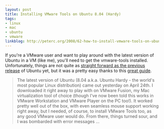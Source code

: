 ```yaml
---
layout: post
title: Installing VMware Tools on Ubuntu 8.04 (Hardy)
tags:
- linux
- mac
- ubuntu
- vmware
linkblog: http://peterc.org/2008/62-how-to-install-vmware-tools-on-ubuntu-hardy-804-under-vmware-fusion.html
---
```


If you're a VMware user and want to play around with the latest version of Ubuntu in a VM (like me),
you'll need to get the vmware-tools installed. Unfortunately, things are not quite as
[straight forward as the previous release](/2007/11/installing-vmware-tools-on-ubuntu-gutsy/)
of Ubuntu yet, but it was a pretty easy thanks to this
[great guide](http://peterc.org/2008/62-how-to-install-vmware-tools-on-ubuntu-hardy-804-under-vmware-fusion.html).

> The latest version of Ubuntu (8.04 a.k.a. Ubuntu Hardy - the world's most popular Linux distribution)
> came out yesterday on April 24th. I downloaded it right away to play with on VMware Fusion, my Mac
> virtualization tool of choice (though I've now been told this works in VMware Workstation and VMware
> Player on the PC too!). It worked pretty well out of the box, with even seamless mouse support working
> right away, but I needed, of course, to install VMware Tools too, as any good VMware user would do. From
> there, things turned sour, and I was bombarded with error messages ...
